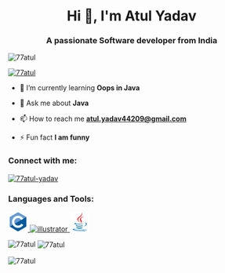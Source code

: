 <h1 align="center">Hi 👋, I'm Atul Yadav</h1>
<h3 align="center">A passionate Software developer from India</h3>

<p align="left"> <img src="https://komarev.com/ghpvc/?username=77atul&label=Profile%20views&color=0e75b6&style=flat" alt="77atul" /> </p>

<p align="left"> <a href="https://github.com/ryo-ma/github-profile-trophy"><img src="https://github-profile-trophy.vercel.app/?username=77atul" alt="77atul" /></a> </p>

- 🌱 I’m currently learning **Oops in Java**

- 💬 Ask me about **Java**

- 📫 How to reach me **atul.yadav44209@gmail.com**

- ⚡ Fun fact **I am funny**

<h3 align="left">Connect with me:</h3>
<p align="left">
<a href="https://linkedin.com/in/77atul-yadav" target="blank"><img align="center" src="https://raw.githubusercontent.com/rahuldkjain/github-profile-readme-generator/master/src/images/icons/Social/linked-in-alt.svg" alt="77atul-yadav" height="30" width="40" /></a>
</p>

<h3 align="left">Languages and Tools:</h3>
<p align="left"> <a href="https://www.cprogramming.com/" target="_blank" rel="noreferrer"> <img src="https://raw.githubusercontent.com/devicons/devicon/master/icons/c/c-original.svg" alt="c" width="40" height="40"/> </a> <a href="https://www.adobe.com/in/products/illustrator.html" target="_blank" rel="noreferrer"> <img src="https://www.vectorlogo.zone/logos/adobe_illustrator/adobe_illustrator-icon.svg" alt="illustrator" width="40" height="40"/> </a> <a href="https://www.java.com" target="_blank" rel="noreferrer"> <img src="https://raw.githubusercontent.com/devicons/devicon/master/icons/java/java-original.svg" alt="java" width="40" height="40"/> </a> </p>

<p><img align="left" src="https://github-readme-stats.vercel.app/api/top-langs?username=77atul&show_icons=true&locale=en&layout=compact" alt="77atul" /></p>

<p>&nbsp;<img align="center" src="https://github-readme-stats.vercel.app/api?username=77atul&show_icons=true&locale=en" alt="77atul" /></p>

<p><img align="center" src="https://github-readme-streak-stats.herokuapp.com/?user=77atul&" alt="77atul" /></p>
